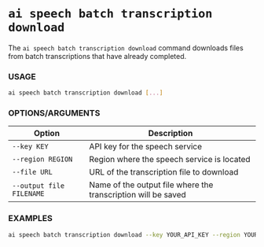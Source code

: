 # `ai speech batch transcription download`

The `ai speech batch transcription download` command downloads files from batch transcriptions that have already completed.

### USAGE
``` bash
ai speech batch transcription download [...]
```

### OPTIONS/ARGUMENTS

| Option | Description |
| --- | --- |
| `--key KEY` | API key for the speech service |
| `--region REGION` | Region where the speech service is located |
| `--file URL` | URL of the transcription file to download |
| `--output file FILENAME` | Name of the output file where the transcription will be saved |

### EXAMPLES

``` bash title="Download a transcription file and save it to a specific output file"
ai speech batch transcription download --key YOUR_API_KEY --region YOUR_REGION --file TRANSCRIPTION_FILE_URL --output file YOUR_OUTPUT_FILE.txt
```